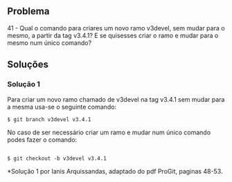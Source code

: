 ## Problema

41 - Qual o comando para criares um novo ramo v3devel, sem mudar para o mesmo, a partir 
da tag v3.4.1? E se quisesses criar o ramo e mudar para o mesmo num único comando?

## Soluções 

### Solução 1

Para criar um novo ramo chamado de v3devel na tag v3.4.1 sem mudar para a mesma usa-se o seguinte comando:

```
$ git branch v3devel v3.4.1
```

No caso de ser necessário criar um ramo e mudar num único comando podes fazer o comando:

```

$ git checkout -b v3devel v3.4.1
```


*Solução 1 por Ianis Arquissandas, adaptado do pdf ProGit, paginas 48-53.